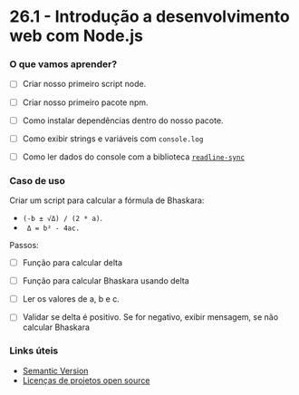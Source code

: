 # 26.1 - Introdução a desenvolvimento web com Node.js

### O que vamos aprender?

- [ ] Criar nosso primeiro script node.
- [ ] Criar nosso primeiro pacote npm.
- [ ] Como instalar dependências dentro do nosso pacote.
- [ ] Como exibir strings e variáveis com `console.log`
- [ ] Como ler dados do console com a biblioteca [`readline-sync`](https://www.npmjs.com/package/readline-sync)


### Caso de uso

Criar um script para calcular a fórmula de Bhaskara: 

* `(-b ± √Δ) / (2 * a)`.
* ` Δ = b² - 4ac.`


Passos: 

- [ ] Função para calcular delta
- [ ] Função para calcular Bhaskara usando delta
- [ ] Ler os valores de a, b e c.
- [ ] Validar se delta é positivo. Se for negativo, exibir mensagem, se não calcular Bhaskara


### Links úteis

* [Semantic Version](https://semver.org/lang/pt-BR/)
* [Licenças de projetos open source](https://medium.com/trainingcenter/tudo-o-que-voc%C3%AA-precisa-saber-sobre-as-licen%C3%A7as-de-projetos-open-source-aaccbe23e50d)

